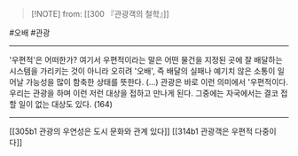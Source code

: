  > [!NOTE] from: [[300 『관광객의 철학』]]

#오배 #관광 

--- 
'우편적'은 어떠한가? 여기서 우편적이라는 말은 어떤 물건을 지정된 곳에 잘 배달하는 시스템을 가리키는 것이 아니라 오히려 '오배', 즉 배달의 실패나 예기치 않은 소통이 일어날 가능성을 많이 함축한 상태를 뜻한다. (...) 관광은 바로 이런 의미에서 '우편적이다. 우리는 관광을 하며 이런 저런 대상을 접하고 만나게 된다. 그중에는 자국에서는 결코 접할 일이 없는 대상도 있다. (164)


--- 
[[305b1 관광의 우연성은 도시 문화와 관계 있다]]
[[314b1 관광객은 우편적 다중이다]]
